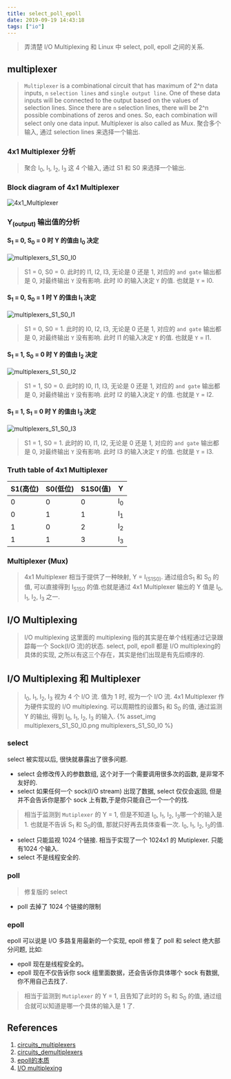 ```yaml
---
title: select_poll_epoll
date: 2019-09-19 14:43:18
tags: ["io"]
---
```

> 弄清楚 I/O Multiplexing 和 Linux 中 select, poll, epoll 之间的关系.
## multiplexer
> `Multiplexer` is a combinational circuit that has maximum of 2^n data inputs, `n` `selection lines` and `single output line`. One of these data inputs will be connected to the output based on the values of selection lines.
Since there are `n` selection lines, there will be 2^n possible combinations of zeros and ones. So, each combination will select only one data input. Multiplexer is also called as Mux.
> 聚合多个输入, 通过 selection lines 来选择一个输出. 

### 4x1 Multiplexer 分析

> 聚合 I<sub>0</sub>, I<sub>1</sub>, I<sub>2</sub>, I<sub>3</sub> 这 4 个输入, 通过 S1 和 S0 来选择一个输出.
### Block diagram of 4x1 Multiplexer

![4x1_Multiplexer](https://gitee.com/stardustman/pictrues/raw/master/img/4x1_Multiplexer.png)
### Y<sub>(output)</sub> 输出值的分析

#### S<sub>1</sub> = 0, S<sub>0</sub> = 0 时 Y 的值由 I<sub>0</sub> 决定

![multiplexers_S1_S0_I0](https://gitee.com/stardustman/pictrues/raw/master/img/multiplexers_S1_S0_I0.png)
> S1 = 0, S0 = 0. 此时的 I1, I2, I3, 无论是 0 还是 1, 对应的 `and gate` 输出都是 0, 对最终输出 `Y` 没有影响. 此时 I0 的输入决定 `Y` 的值. 也就是 `Y` = I0.

#### S<sub>1</sub> = 0, S<sub>0</sub> = 1 时 Y 的值由 I<sub>1</sub> 决定

![multiplexers_S1_S0_I1](https://gitee.com/stardustman/pictrues/raw/master/img/multiplexers_S1_S0_I1.png)
> S1 = 0, S0 = 1. 此时的 I0, I2, I3, 无论是 0 还是 1, 对应的 `and gate` 输出都是 0, 对最终输出 `Y` 没有影响. 此时 I1 的输入决定 `Y` 的值. 也就是 `Y` = I1.

#### S<sub>1</sub> = 1, S<sub>0</sub> = 0 时 Y 的值由 I<sub>2</sub> 决定

![multiplexers_S1_S0_I2](https://gitee.com/stardustman/pictrues/raw/master/img/multiplexers_S1_S0_I2.png)
> S1 = 1, S0 = 0. 此时的 I0, I1, I3, 无论是 0 还是 1, 对应的 `and gate` 输出都是 0, 对最终输出 `Y` 没有影响. 此时 I2 的输入决定 `Y` 的值. 也就是 `Y` = I2.

#### S<sub>1</sub> = 1, S<sub>1</sub> = 0 时 Y 的值由 I<sub>3</sub> 决定

![multiplexers_S1_S0_I3](https://gitee.com/stardustman/pictrues/raw/master/img/multiplexers_S1_S0_I3.png)
> S1 = 1, S0 = 1. 此时的 I0, I1, I2, 无论是 0 还是 1, 对应的 `and gate` 输出都是 0, 对最终输出 `Y` 没有影响. 此时 I3 的输入决定 `Y` 的值. 也就是 `Y` = I3.

### Truth table of 4x1 Multiplexer 
S1(高位) | S0(低位) |S1S0(值)| Y
--| -- | -- | --
0 | 0 | 0 | I<sub>0</sub>
0 | 1 | 1 | I<sub>1</sub>
1 | 0 | 2 | I<sub>2</sub>
1 | 1 | 3 | I<sub>3</sub>

### Multiplexer (Mux)

> 4x1 Multiplexer 相当于提供了一种映射, Y = I<sub>(S1S0)</sub>. 
> 通过组合S<sub>1</sub> 和 S<sub>0</sub> 的值, 可以直接得到 I<sub>S1S0</sub> 的值.也就是通过 4x1 Multiplexer 输出的 Y 值是 I<sub>0</sub>, I<sub>1</sub>, I<sub>2</sub>, I<sub>3</sub> 之一.

## I/O Multiplexing
> I/O multiplexing 这里面的 multiplexing 指的其实是在单个线程通过记录跟踪每一个 Sock(I/O 流)的状态.
> select, poll, epoll 都是 I/O multiplexing的具体的实现, 之所以有这三个存在，其实是他们出现是有先后顺序的.

## I/O Multiplexing 和 Multiplexer

> I<sub>0</sub>, I<sub>1</sub>, I<sub>2</sub>, I<sub>3</sub> 视为 4 个 I/O 流. 值为 1 时, 视为一个 I/O 流. 4x1 Multiplexer 作为硬件实现的 I/O multiplexing. 可以周期性的设置S<sub>1</sub> 和 S<sub>0</sub> 的值, 通过监测 Y 的输出, 得到 I<sub>0</sub>, I<sub>1</sub>, I<sub>2</sub>, I<sub>3</sub> 的输入.
{% asset_img multiplexers_S1_S0_I0.png multiplexers_S1_S0_I0 %}

### select
select 被实现以后, 很快就暴露出了很多问题.
* select 会修改传入的参数数组, 这个对于一个需要调用很多次的函数, 是非常不友好的.
* select 如果任何一个 sock(I/O stream) 出现了数据, select 仅仅会返回, 但是并不会告诉你是那个 sock 上有数,于是你只能自己一个一个的找.
> 相当于监测到 `Mutiplexer` 的 Y = 1, 但是不知道 I<sub>0</sub>, I<sub>1</sub>, I<sub>2</sub>, I<sub>3</sub>哪一个的输入是 1. 也就是不告诉 S<sub>1</sub> 和 S<sub>0</sub>的值, 那就只好再去具体查看一次.
I<sub>0</sub>, I<sub>1</sub>, I<sub>2</sub>, I<sub>3</sub>的值.
* select 只能监视 1024 个链接. 相当于实现了一个 1024x1 的 Mutiplexer. 只能有1024 个输入.
* select 不是线程安全的.

### poll
> 修复版的 select
* poll 去掉了 1024 个链接的限制

### epoll

epoll 可以说是 I/O 多路复用最新的一个实现, epoll 修复了 poll 和 select 绝大部分问题, 比如:
* epoll 现在是线程安全的。
* epoll 现在不仅告诉你 sock 组里面数据，还会告诉你具体哪个 sock 有数据, 你不用自己去找了.
> 相当于监测到  `Mutiplexer` 的 Y = 1, 且告知了此时的 S<sub>1</sub> 和 S<sub>0</sub> 的值, 通过组合就可以知道是哪一个具体的输入是 1 了.

## References

1. [circuits_multiplexers](https://www.tutorialspoint.com/digital_circuits/digital_circuits_multiplexers.htm)
2. [circuits_demultiplexers](https://www.tutorialspoint.com/digital_circuits/digital_circuits_demultiplexers.htm)
3. [epoll的本质](https://zhuanlan.zhihu.com/p/64138532)
4. [I/O multiplexing](https://www.zhihu.com/question/32163005)


